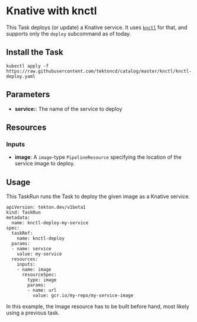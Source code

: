 # Knative with knctl

This Task deploys (or update) a Knative service. It uses
[`knctl`](https://github.com/cppforlife/knctl) for that, and supports
only the `deploy` subcommand as of today.

## Install the Task

```
kubectl apply -f https://raw.githubusercontent.com/tektoncd/catalog/master/knctl/knctl-deploy.yaml
```

## Parameters

* **service:**: The name of the service to deploy

## Resources

### Inputs

* **image**: A `image`-type `PipelineResource` specifying the location of the
  service image to deploy.

## Usage

This TaskRun runs the Task to deploy the given image as a Knative service.

```
apiVersion: tekton.dev/v1beta1
kind: TaskRun
metadata:
  name: knctl-deploy-my-service
spec:
  taskRef:
    name: knctl-deploy
  params:
  - name: service
    value: my-service
  resources:
    inputs:
    - name: image
      resourceSpec:
        type: image
        params:
        - name: url
          value: gcr.io/my-repo/my-service-image
```

In this example, the Image resource has to be built before hand, most
likely using a previous task.

